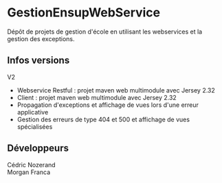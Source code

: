 # GestionEnsupWebService

Dépôt de projets de gestion d'école en utilisant les webservices et la gestion des exceptions.

## Infos versions

V2
- Webservice Restful : projet maven web multimodule avec Jersey 2.32
- Client : projet maven web multimodule avec Jersey 2.32
- Propagation d'exceptions et affichage de vues lors d'une erreur applicative
- Gestion des erreurs de type 404 et 500 et affichage de vues spécialisées


## Développeurs

Cédric Nozerand    
Morgan Franca
